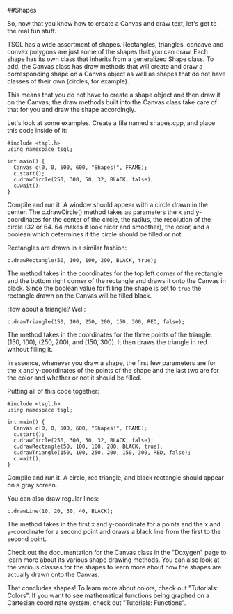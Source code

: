 ##Shapes

So, now that you know how to create a Canvas and draw text, let's get to the real fun stuff.

TSGL has a wide assortment of shapes. Rectangles, triangles, concave and convex polygons are just some of the shapes that you can draw. Each shape has its own class that inherits from a generalized Shape class. To add, the Canvas class has draw methods that will create and draw a corresponding shape on a Canvas object as well as shapes that do not have classes of their own (circles, for example).

This means that you do not have to create a shape object and then draw it on the Canvas; the draw methods built into the Canvas class take care of that for you and draw the shape accordingly.

Let's look at some examples. Create a file named shapes.cpp, and place this code inside of it:

~~~{.cpp}
#include <tsgl.h>
using namespace tsgl;

int main() {
  Canvas c(0, 0, 500, 600, "Shapes!", FRAME);
  c.start();
  c.drawCircle(250, 300, 50, 32, BLACK, false);
  c.wait();
}
~~~

Compile and run it. A window should appear with a circle drawn in the center. The c.drawCircle() method takes as parameters the x and y-coordinates for the center of the circle, the radius, the resolution of the circle (32 or 64. 64 makes it look nicer and smoother), the color, and a boolean which determines if the circle should be filled or not.

Rectangles are drawn in a similar fashion:

~~~{.cpp}
c.drawRectangle(50, 100, 100, 200, BLACK, true);
~~~

The method takes in the coordinates for the top left corner of the rectangle and the bottom right corner of the rectangle and draws it onto the Canvas in black. Since the boolean value for filling the shape is set to ```true``` the rectangle drawn on the Canvas will be filled black.

How about a triangle? Well:

~~~{.cpp}
c.drawTriangle(150, 100, 250, 200, 150, 300, RED, false);
~~~

The method takes in the coordinates for the three points of the triangle: (150, 100), (250, 200), and (150, 300). It then draws the triangle in red without filling it.

In essence, whenever you draw a shape, the first few parameters are for the x and y-coordinates of the points of the shape and the last two are for the color and whether or not it should be filled.

Putting all of this code together:
~~~{.cpp}
#include <tsgl.h>
using namespace tsgl;

int main() {
  Canvas c(0, 0, 500, 600, "Shapes!", FRAME);
  c.start();
  c.drawCircle(250, 300, 50, 32, BLACK, false);
  c.drawRectangle(50, 100, 100, 200, BLACK, true);
  c.drawTriangle(150, 100, 250, 200, 150, 300, RED, false);
  c.wait();
}
~~~

Compile and run it. A circle, red triangle, and black rectangle should appear on a gray screen.

You can also draw regular lines:

~~~{.cpp}
c.drawLine(10, 20, 30, 40, BLACK);
~~~

The method takes in the first x and y-coordinate for a points and the x and y-coordinate for a second point and draws a black line from the first to the second point.

Check out the documentation for the Canvas class in the "Doxygen" page to learn more about its various shape drawing methods. You can also look at the various classes for the shapes to learn more about how the shapes are actually drawn onto the Canvas.

That concludes shapes! To learn more about colors, check out "Tutorials: Colors". If you want to see mathematical functions being graphed on a Cartesian coordinate system, check out "Tutorials: Functions".
